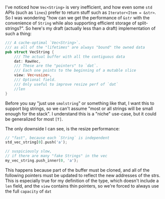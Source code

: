 I've noticed how `Vec<String>` is very inefficient, and how even some `std` APIs (such as `lines`) prefer to return stuff such as `Iterator<Item = &str>`. So I was wondering "how can we get the performance of `&str` with the convenience of `String` while also supporting efficient storage of split-strings?". So here's my draft (actually less than a draft) implementation of such a thing:

```rust
/// A cache-optimal `Vec<String>`.
/// as all of the "lifetimes" are always "bound" the owned data
pub struct VecString {
	/// The actual buffer with all the contiguous data
    dat: RawVec,
	/// These are the "pointers" to `dat`.
	/// Each one points to the beginning of a mutable slice
    view: Vec<usize>,
	/// Optional field.
	/// Only useful to improve resize perf of `dat`
	//len
}
```

Before you say "just use `smolstring`" or something like that, I want this to support big strings, so we can't assume "most or all strings will be small enough for the stack". I understand this is a "niche" use-case, but it could be generalized for most `[T]`.

The only downside I can see, is the resize performance:
```rust
// "fast", because each `String` is independent
std_vec_string[0].push('a');

// suspiciously slow,
// if there are many "fake Strings" in the vec
my_vec_string.push_inner(0, 'a');
```

This happens because part of the buffer must be cloned, and all of the following pointers must be updated to reflect the new addresses of the strs. This is especially true for my definition of the type, which doesn't include a `len` field, and the `view` contains thin pointers, so we're forced to always use the full `capacity` of `dat`
